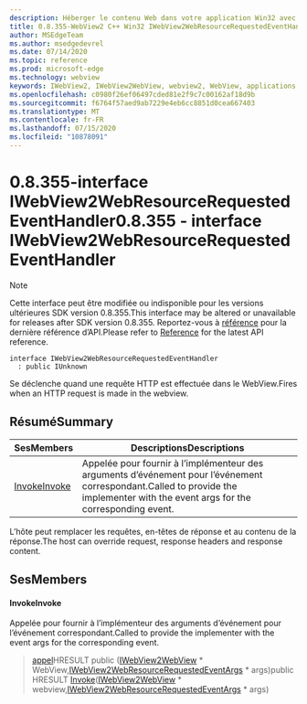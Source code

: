 ```yaml
---
description: Héberger le contenu Web dans votre application Win32 avec le contrôle Microsoft Edge WebView2
title: 0.8.355-WebView2 C++ Win32 IWebView2WebResourceRequestedEventHandler
author: MSEdgeTeam
ms.author: msedgedevrel
ms.date: 07/14/2020
ms.topic: reference
ms.prod: microsoft-edge
ms.technology: webview
keywords: IWebView2, IWebView2WebView, webview2, WebView, applications Win32, Win32, Edge
ms.openlocfilehash: c0980f26ef06497cded81e2f9c7c00162af18d9b
ms.sourcegitcommit: f6764f57aed9ab7229e4eb6cc8851d0cea667403
ms.translationtype: MT
ms.contentlocale: fr-FR
ms.lasthandoff: 07/15/2020
ms.locfileid: "10878091"
---
```

# <span data-ttu-id="4a516-104">0.8.355-interface IWebView2WebResourceRequestedEventHandler</span><span class="sxs-lookup"><span data-stu-id="4a516-104">0.8.355 - interface IWebView2WebResourceRequestedEventHandler</span></span> 

> [!NOTE]
> <span data-ttu-id="4a516-105">Cette interface peut être modifiée ou indisponible pour les versions ultérieures SDK version 0.8.355.</span><span class="sxs-lookup"><span data-stu-id="4a516-105">This interface may be altered or unavailable for releases after SDK version 0.8.355.</span></span> <span data-ttu-id="4a516-106">Reportez-vous à [référence](../../../webview2-api-reference.md) pour la dernière référence d’API.</span><span class="sxs-lookup"><span data-stu-id="4a516-106">Please refer to [Reference](../../../webview2-api-reference.md) for the latest API reference.</span></span>

```
interface IWebView2WebResourceRequestedEventHandler
  : public IUnknown
```

<span data-ttu-id="4a516-107">Se déclenche quand une requête HTTP est effectuée dans le WebView.</span><span class="sxs-lookup"><span data-stu-id="4a516-107">Fires when an HTTP request is made in the webview.</span></span>

## <span data-ttu-id="4a516-108">Résumé</span><span class="sxs-lookup"><span data-stu-id="4a516-108">Summary</span></span>

 <span data-ttu-id="4a516-109">Ses</span><span class="sxs-lookup"><span data-stu-id="4a516-109">Members</span></span>                        | <span data-ttu-id="4a516-110">Descriptions</span><span class="sxs-lookup"><span data-stu-id="4a516-110">Descriptions</span></span>
--------------------------------|---------------------------------------------
[<span data-ttu-id="4a516-111">Invoke</span><span class="sxs-lookup"><span data-stu-id="4a516-111">Invoke</span></span>](#invoke) | <span data-ttu-id="4a516-112">Appelée pour fournir à l’implémenteur des arguments d’événement pour l’événement correspondant.</span><span class="sxs-lookup"><span data-stu-id="4a516-112">Called to provide the implementer with the event args for the corresponding event.</span></span>

<span data-ttu-id="4a516-113">L’hôte peut remplacer les requêtes, en-têtes de réponse et au contenu de la réponse.</span><span class="sxs-lookup"><span data-stu-id="4a516-113">The host can override request, response headers and response content.</span></span>

## <span data-ttu-id="4a516-114">Ses</span><span class="sxs-lookup"><span data-stu-id="4a516-114">Members</span></span>

#### <span data-ttu-id="4a516-115">Invoke</span><span class="sxs-lookup"><span data-stu-id="4a516-115">Invoke</span></span> 

<span data-ttu-id="4a516-116">Appelée pour fournir à l’implémenteur des arguments d’événement pour l’événement correspondant.</span><span class="sxs-lookup"><span data-stu-id="4a516-116">Called to provide the implementer with the event args for the corresponding event.</span></span>

> <span data-ttu-id="4a516-117">[appel](#invoke)HRESULT public ([IWebView2WebView](IWebView2WebView.md) \* WebView,[IWebView2WebResourceRequestedEventArgs](IWebView2WebResourceRequestedEventArgs.md) \* args)</span><span class="sxs-lookup"><span data-stu-id="4a516-117">public HRESULT [Invoke](#invoke)([IWebView2WebView](IWebView2WebView.md) \* webview,[IWebView2WebResourceRequestedEventArgs](IWebView2WebResourceRequestedEventArgs.md) \* args)</span></span>

